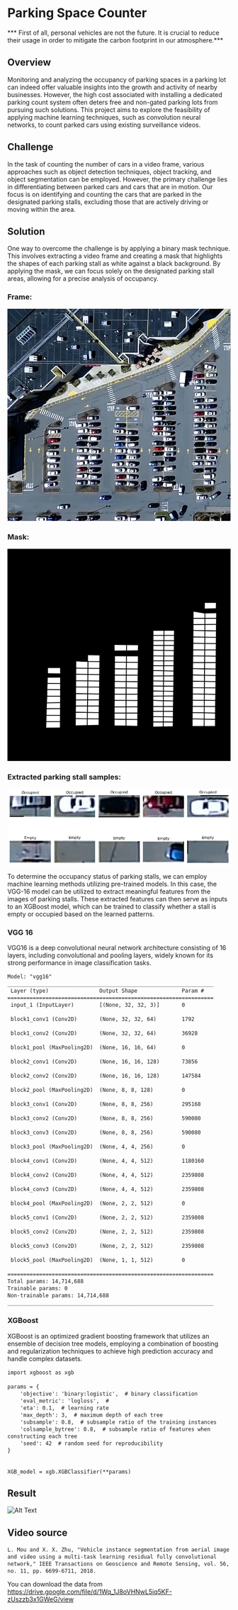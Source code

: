 # Parking Space Counter 

*** First of all, personal vehicles are not the future. It is crucial to reduce their usage in order to mitigate the carbon footprint in our atmosphere.***

## Overview
Monitoring and analyzing the occupancy of parking spaces in a parking lot can indeed offer valuable insights into the growth and activity of nearby businesses. However, the high cost associated with installing a dedicated parking count system often deters free and non-gated parking lots from pursuing such solutions. This project aims to explore the feasibility of applying machine learning techniques, such as convolution neural networks, to count parked cars using existing surveillance videos.

## Challenge
In the task of counting the number of cars in a video frame, various approaches such as object detection techniques, object tracking, and object segmentation can be employed. However, the primary challenge lies in differentiating between parked cars and cars that are in motion. Our focus is on identifying and counting the cars that are parked in the designated parking stalls, excluding those that are actively driving or moving within the area.

## Solution
One way to overcome the challenge is by applying a binary mask technique. This involves extracting a video frame and creating a mask that highlights the shapes of each parking stall as white against a black background. By applying the mask, we can focus solely on the designated parking stall areas, allowing for a precise analysis of occupancy. 

### Frame:
![Frame](datasets/test/frame.jpg)

### Mask:
![Mask](datasets/test/mask.png)

### Extracted parking stall samples:
![Samples](samples.png)

To determine the occupancy status of parking stalls, we can employ machine learning methods utilizing pre-trained models. In this case, the VGG-16 model can be utilized to extract meaningful features from the images of parking stalls. These extracted features can then serve as inputs to an XGBoost model, which can be trained to classify whether a stall is empty or occupied based on the learned patterns. 

### VGG 16

VGG16 is a deep convolutional neural network architecture consisting of 16 layers, including convolutional and pooling layers, widely known for its strong performance in image classification tasks.

```
Model: "vgg16"
_________________________________________________________________
 Layer (type)                Output Shape              Param #   
=================================================================
 input_1 (InputLayer)        [(None, 32, 32, 3)]       0         
                                                                 
 block1_conv1 (Conv2D)       (None, 32, 32, 64)        1792      
                                                                 
 block1_conv2 (Conv2D)       (None, 32, 32, 64)        36928     
                                                                 
 block1_pool (MaxPooling2D)  (None, 16, 16, 64)        0         
                                                                 
 block2_conv1 (Conv2D)       (None, 16, 16, 128)       73856     
                                                                 
 block2_conv2 (Conv2D)       (None, 16, 16, 128)       147584    
                                                                 
 block2_pool (MaxPooling2D)  (None, 8, 8, 128)         0         
                                                                 
 block3_conv1 (Conv2D)       (None, 8, 8, 256)         295168    
                                                                 
 block3_conv2 (Conv2D)       (None, 8, 8, 256)         590080    
                                                                 
 block3_conv3 (Conv2D)       (None, 8, 8, 256)         590080    
                                                                 
 block3_pool (MaxPooling2D)  (None, 4, 4, 256)         0         
                                                                 
 block4_conv1 (Conv2D)       (None, 4, 4, 512)         1180160   
                                                                 
 block4_conv2 (Conv2D)       (None, 4, 4, 512)         2359808   
                                                                 
 block4_conv3 (Conv2D)       (None, 4, 4, 512)         2359808   
                                                                 
 block4_pool (MaxPooling2D)  (None, 2, 2, 512)         0         
                                                                 
 block5_conv1 (Conv2D)       (None, 2, 2, 512)         2359808   
                                                                 
 block5_conv2 (Conv2D)       (None, 2, 2, 512)         2359808   
                                                                 
 block5_conv3 (Conv2D)       (None, 2, 2, 512)         2359808   
                                                                 
 block5_pool (MaxPooling2D)  (None, 1, 1, 512)         0         
                                                                 
=================================================================
Total params: 14,714,688
Trainable params: 0
Non-trainable params: 14,714,688
_________________________________________________________________

```

### XGBoost

XGBoost is an optimized gradient boosting framework that utilizes an ensemble of decision tree models, employing a combination of boosting and regularization techniques to achieve high prediction accuracy and handle complex datasets.

```
import xgboost as xgb

params = {
    'objective': 'binary:logistic',  # binary classification
    'eval_metric': 'logloss',  # 
    'eta': 0.1,  # learning rate
    'max_depth': 3,  # maximum depth of each tree
    'subsample': 0.8,  # subsample ratio of the training instances
    'colsample_bytree': 0.8,  # subsample ratio of features when constructing each tree
    'seed': 42  # random seed for reproducibility
}


XGB_model = xgb.XGBClassifier(**params)
```
## Result
![Alt Text](output/output.gif)

## Video source
```
L. Mou and X. X. Zhu, "Vehicle instance segmentation from aerial image and video using a multi-task learning residual fully convolutional network," IEEE Transactions on Geoscience and Remote Sensing, vol. 56, no. 11, pp. 6699-6711, 2018.
```
You can download the data from https://drive.google.com/file/d/1Wq_1J8oVHNwL5iq5KF-zUszzb3x1GWeG/view
